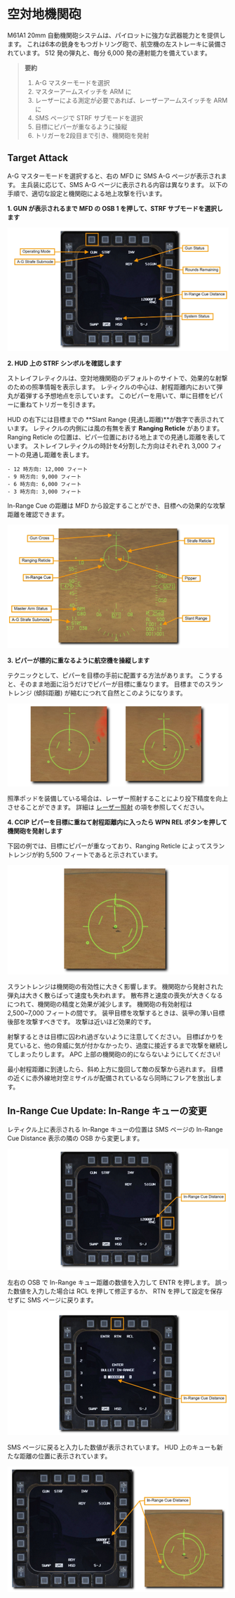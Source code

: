 # 空対地機関砲

M61A1 20mm 自動機関砲システムは、パイロットに強力な武器能力とを提供します。
これは6本の銃身をもつガトリング砲で、航空機の左ストレーキに装備されています。
512 発の弾丸と、毎分 6,000 発の連射能力を備えています。

>**要約**
>
> 1. A-G マスターモードを選択
> 2. マスターアームスイッチを ARM に
> 3. レーザーによる測定が必要であれば、レーザーアームスイッチを ARM に
> 4. SMS ページで STRF サブモードを選択
> 5. 目標にピパーが重なるように操縦
> 6. トリガーを2段目まで引き、機関砲を発射

## Target Attack

A-G マスターモードを選択すると、右の MFD に SMS A-G ページが表示されます。
主兵装に応じて、SMS A-G ページに表示される内容は異なります。
以下の手順で、適切な設定と機関砲による地上攻撃を行います。

**1. GUN が表示されるまで MFD の OSB 1 を押して、STRF サブモードを選択します**

![dcs165-aggun_sms](../images/dcs165-aggun_sms.jpg)

**2. HUD 上の STRF シンボルを確認します**

ストレイフレティクルは、空対地機関砲のデフォルトのサイトで、効果的な射撃のための照準情報を表示します。
レティクルの中心は、射程距離内において弾丸が着弾する予想地点を示しています。
このピパーを用いて、単に目標をピパーに重ねてトリガーを引きます。

HUD の右下には目標までの **Slant Range (見通し距離)**が数字で表示されています。
レティクルの内側には風の有無を表す **Ranging Reticle** があります。
Ranging Reticle の位置は、ピパー位置における地上までの見通し距離を表しています。
ストレイフレティクルの時計を4分割した方向はそれぞれ 3,000 フィートの見通し距離を表します。

    - 12 時方向: 12,000 フィート
    - 9 時方向: 9,000 フィート
    - 6 時方向: 6,000 フィート
    - 3 時方向: 3,000 フィート

In-Range Cue の距離は MFD から設定することができ、目標への効果的な攻撃距離を確認できます。

![dcs166-aggun_hud](../images/dcs166-aggun_hud.jpg)

**3. ピパーが標的に重なるように航空機を操縦します**

テクニックとして、ピパーを目標の手前に配置する方法があります。
こうすると、そのまま地面に沿うだけでピパーが目標に重なります。
目標までのスラントレンジ (傾斜距離) が縮むにつれて自然とこのようになります。

![dcs167-aggun_cue1](../images/dcs167-aggun_cue1.png)

照準ポッドを装備している場合は、レーザー照射することにより投下精度を向上させることができます。
詳細は [レーザー照射](/f-16c/system/an-aaq-28/#laser-ranging) の項を参照してください。

**4. CCIP ピパーを目標に重ねて射程距離内に入ったら WPN REL ボタンを押して機関砲を発射します**

下図の例では、目標にピパーが重なっており、Ranging Reticle によってスラントレンジが約 5,500 フィートであると示されています。

![dcs168-aggun_cue2](../images/dcs168-aggun_cue2.png)

スラントレンジは機関砲の有効性に大きく影響します。
機関砲から発射された弾丸は大きく散らばって速度も失われます。
散布界と速度の喪失が大きくなるにつれて、機関砲の精度と効果が減少します。
機関砲の有効射程は 2,500~7,000 フィートの間です。
装甲目標を攻撃するときは、装甲の薄い目標後部を攻撃すべきです。
攻撃は近いほど効果的です。

射撃するときは目標に囚われ過ぎないように注意してください。
目標ばかりを見ていると、他の脅威に気が付かなかったり、過度に接近するまで攻撃を継続してしまったりします。
APC 上部の機関砲の的にならないようにしてください!

最小射程距離に到達したら、斜め上方に旋回して敵の反撃から逃れます。
目標の近くに赤外線地対空ミサイルが配備されているなら同時にフレアを放出します。

## In-Range Cue Update: In-Range キューの変更

レティクル上に表示される In-Range キューの位置は SMS ページの In-Range Cue Distance 表示の隣の OSB から変更します。

![dcs169-aggun_in-range_cue1](../images/dcs169-aggun_in-range_cue1.jpg)

左右の OSB で In-Range キュー距離の数値を入力して ENTR を押します。
誤った数値を入力した場合は RCL を押して修正するか、 RTN を押して設定を保存せずに SMS ページに戻ります。

![dcs170-aggun_in-range_cue2](../images/dcs170-aggun_in-range_cue2.jpg)

SMS ページに戻ると入力した数値が表示されています。
HUD 上のキューも新たな距離の位置に表示されています。

![dcs171-aggun_in-range_cue3](../images/dcs171-aggun_in-range_cue3.jpg)
